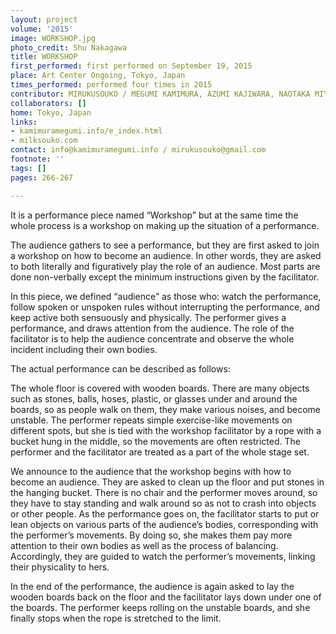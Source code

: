 ```yaml
---
layout: project
volume: '2015'
image: WORKSHOP.jpg
photo_credit: Shu Nakagawa
title: WORKSHOP
first_performed: first performed on September 19, 2015
place: Art Center Ongoing, Tokyo, Japan
times_performed: performed four times in 2015
contributor: MIRUKUSOUKO / MEGUMI KAMIMURA, AZUMI KAJIWARA, NAOTAKA MIYAZAKI
collaborators: []
home: Tokyo, Japan
links: 
- kamimuramegumi.info/e_index.html
- milksouko.com
contact: info@kamimuramegumi.info / mirukusouko@gmail.com
footnote: ''
tags: []
pages: 266-267

---
```


It is a performance piece named “Workshop” but at the same time the whole process is a workshop on making up the situation of a performance.

The audience gathers to see a performance, but they are first asked to join a workshop on how to become an audience. In other words, they are asked to both literally and figuratively play the role of an audience. Most parts are done non-verbally except the minimum instructions given by the facilitator.

In this piece, we defined “audience” as those who: watch the performance, follow spoken or unspoken rules without interrupting the performance, and keep active both sensuously and physically. The performer gives a performance, and draws attention from the audience. The role of the facilitator is to help the audience concentrate and observe the whole incident including their own bodies.

The actual performance can be described as follows:

The whole floor is covered with wooden boards. There are many objects such as stones, balls, hoses, plastic, or glasses under and around the boards, so as people walk on them, they make various noises, and become unstable. The performer repeats simple exercise-like movements on different spots, but she is tied with the workshop facilitator by a rope with a bucket hung in the middle, so the movements are often restricted. The performer and the facilitator are treated as a part of the whole stage set.

We announce to the audience that the workshop begins with how to become an audience. They are asked to clean up the floor and put stones in the hanging bucket. There is no chair and the performer moves around, so they have to stay standing and walk around so as not to crash into objects or other people. As the performance goes on, the facilitator starts to put or lean objects on various parts of the audience’s bodies, corresponding with the performer’s movements. By doing so, she makes them pay more attention to their own bodies as well as the process of balancing. Accordingly, they are guided to watch the performer’s movements, linking their physicality to hers.

In the end of the performance, the audience is again asked to lay the wooden boards back on the floor and the facilitator lays down under one of the boards. The performer keeps rolling on the unstable boards, and she finally stops when the rope is stretched to the limit.
